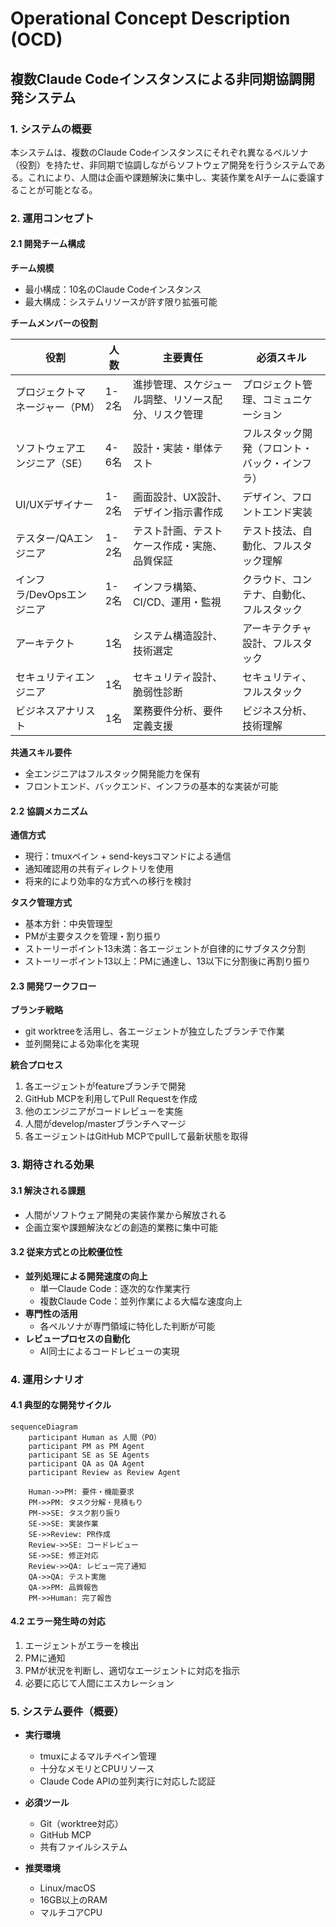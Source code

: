 # Operational Concept Description (OCD)
## 複数Claude Codeインスタンスによる非同期協調開発システム

### 1. システムの概要

本システムは、複数のClaude Codeインスタンスにそれぞれ異なるペルソナ（役割）を持たせ、非同期で協調しながらソフトウェア開発を行うシステムである。これにより、人間は企画や課題解決に集中し、実装作業をAIチームに委譲することが可能となる。

### 2. 運用コンセプト

#### 2.1 開発チーム構成

**チーム規模**
- 最小構成：10名のClaude Codeインスタンス
- 最大構成：システムリソースが許す限り拡張可能

**チームメンバーの役割**

| 役割 | 人数 | 主要責任 | 必須スキル |
|------|------|----------|------------|
| プロジェクトマネージャー（PM） | 1-2名 | 進捗管理、スケジュール調整、リソース配分、リスク管理 | プロジェクト管理、コミュニケーション |
| ソフトウェアエンジニア（SE） | 4-6名 | 設計・実装・単体テスト | フルスタック開発（フロント・バック・インフラ） |
| UI/UXデザイナー | 1-2名 | 画面設計、UX設計、デザイン指示書作成 | デザイン、フロントエンド実装 |
| テスター/QAエンジニア | 1-2名 | テスト計画、テストケース作成・実施、品質保証 | テスト技法、自動化、フルスタック理解 |
| インフラ/DevOpsエンジニア | 1-2名 | インフラ構築、CI/CD、運用・監視 | クラウド、コンテナ、自動化、フルスタック |
| アーキテクト | 1名 | システム構造設計、技術選定 | アーキテクチャ設計、フルスタック |
| セキュリティエンジニア | 1名 | セキュリティ設計、脆弱性診断 | セキュリティ、フルスタック |
| ビジネスアナリスト | 1名 | 業務要件分析、要件定義支援 | ビジネス分析、技術理解 |

**共通スキル要件**
- 全エンジニアはフルスタック開発能力を保有
- フロントエンド、バックエンド、インフラの基本的な実装が可能

#### 2.2 協調メカニズム

**通信方式**
- 現行：tmuxペイン + send-keysコマンドによる通信
- 通知確認用の共有ディレクトリを使用
- 将来的により効率的な方式への移行を検討

**タスク管理方式**
- 基本方針：中央管理型
- PMが主要タスクを管理・割り振り
- ストーリーポイント13未満：各エージェントが自律的にサブタスク分割
- ストーリーポイント13以上：PMに通達し、13以下に分割後に再割り振り

#### 2.3 開発ワークフロー

**ブランチ戦略**
- git worktreeを活用し、各エージェントが独立したブランチで作業
- 並列開発による効率化を実現

**統合プロセス**
1. 各エージェントがfeatureブランチで開発
2. GitHub MCPを利用してPull Requestを作成
3. 他のエンジニアがコードレビューを実施
4. 人間がdevelop/masterブランチへマージ
5. 各エージェントはGitHub MCPでpullして最新状態を取得

### 3. 期待される効果

#### 3.1 解決される課題
- 人間がソフトウェア開発の実装作業から解放される
- 企画立案や課題解決などの創造的業務に集中可能

#### 3.2 従来方式との比較優位性
- **並列処理による開発速度の向上**
  - 単一Claude Code：逐次的な作業実行
  - 複数Claude Code：並列作業による大幅な速度向上
- **専門性の活用**
  - 各ペルソナが専門領域に特化した判断が可能
- **レビュープロセスの自動化**
  - AI同士によるコードレビューの実現

### 4. 運用シナリオ

#### 4.1 典型的な開発サイクル

```mermaid
sequenceDiagram
    participant Human as 人間（PO）
    participant PM as PM Agent
    participant SE as SE Agents
    participant QA as QA Agent
    participant Review as Review Agent
    
    Human->>PM: 要件・機能要求
    PM->>PM: タスク分解・見積もり
    PM->>SE: タスク割り振り
    SE->>SE: 実装作業
    SE->>Review: PR作成
    Review->>SE: コードレビュー
    SE->>SE: 修正対応
    Review->>QA: レビュー完了通知
    QA->>QA: テスト実施
    QA->>PM: 品質報告
    PM->>Human: 完了報告
```

#### 4.2 エラー発生時の対応

1. エージェントがエラーを検出
2. PMに通知
3. PMが状況を判断し、適切なエージェントに対応を指示
4. 必要に応じて人間にエスカレーション

### 5. システム要件（概要）

- **実行環境**
  - tmuxによるマルチペイン管理
  - 十分なメモリとCPUリソース
  - Claude Code APIの並列実行に対応した認証

- **必須ツール**
  - Git（worktree対応）
  - GitHub MCP
  - 共有ファイルシステム

- **推奨環境**
  - Linux/macOS
  - 16GB以上のRAM
  - マルチコアCPU